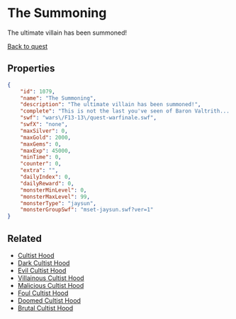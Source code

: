 # The Summoning

The ultimate villain has been summoned!

[Back to quest](../quests.md)

## Properties

```json
{
    "id": 1079,
    "name": "The Summoning",
    "description": "The ultimate villain has been summoned!",
    "complete": "This is not the last you've seen of Baron Valtrith... Monstervania is coming this October!",
    "swf": "wars\/F13-13\/quest-warfinale.swf",
    "swfX": "none",
    "maxSilver": 0,
    "maxGold": 2000,
    "maxGems": 0,
    "maxExp": 45000,
    "minTime": 0,
    "counter": 0,
    "extra": "",
    "dailyIndex": 0,
    "dailyReward": 0,
    "monsterMinLevel": 0,
    "monsterMaxLevel": 99,
    "monsterType": "jaysun",
    "monsterGroupSwf": "mset-jaysun.swf?ver=1"
}
```

## Related

- [Cultist Hood](../items/10406-cultist-hood.md)
- [Dark Cultist Hood](../items/10407-dark-cultist-hood.md)
- [Evil Cultist Hood](../items/10408-evil-cultist-hood.md)
- [Villainous Cultist Hood](../items/10409-villainous-cultist-hood.md)
- [Malicious Cultist Hood](../items/10410-malicious-cultist-hood.md)
- [Foul Cultist Hood](../items/10411-foul-cultist-hood.md)
- [Doomed Cultist Hood](../items/10412-doomed-cultist-hood.md)
- [Brutal Cultist Hood](../items/10413-brutal-cultist-hood.md)

